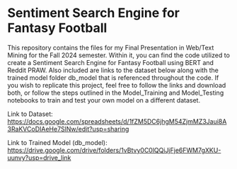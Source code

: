 # Sentiment Search Engine for Fantasy Football

This repository contains the files for my Final Presentation in Web/Text Mining for the Fall 2024 semester. Within it, you can find the code utilized to create a Sentiment Search Engine for Fantasy Football using BERT and Reddit PRAW. Also included are links to the dataset below along with the trained model folder db_model that is referenced throughout the code. If you wish to replicate this project, feel free to follow the links and download both, or follow the steps outlined in the Model_Training and Model_Testing notebooks to train and test your own model on a different dataset.

Link to Dataset: https://docs.google.com/spreadsheets/d/1fZM5DC6jhgM54ZjmMZ3Jaui8A3RaKVCoDIAeHe7SlNw/edit?usp=sharing 

Link to Trained Model (db_model): https://drive.google.com/drive/folders/1vBtvy0C0lQQiJjFje6FWM7gXKU-uunvy?usp=drive_link 
